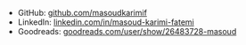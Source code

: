 ---
---
- GitHub: [github.com/masoudkarimif](https://github.com/masoudkarimif)
- LinkedIn: [linkedin.com/in/masoud-karimi-fatemi](https://www.linkedin.com/in/masoud-karimi-fatemi/)
- Goodreads: [goodreads.com/user/show/26483728-masoud](https://www.goodreads.com/user/show/26483728-masoud)